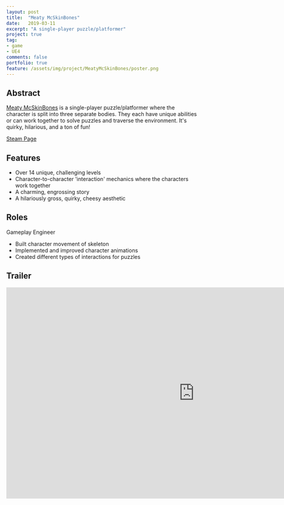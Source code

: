 ```yaml
---
layout: post
title:  "Meaty McSkinBones"
date:   2019-03-11
excerpt: "A single-player puzzle/platformer"
project: true
tag:
- game 
- UE4
comments: false
portfolio: true
feature: /assets/img/project/MeatyMcSkinBones/poster.png
---
```

 
## Abstract
[Meaty McSkinBones](https://www.meatymcskinbones.com/) is a single-player puzzle/platformer where the character is split into three separate bodies. They each have unique abilities or can work together to solve puzzles and traverse the environment. It's quirky, hilarious, and a ton of fun!

[Steam Page]()

## Features
* Over 14 unique, challenging levels
* Character-to-character 'interaction' mechanics where the characters work together
* A charming, engrossing story
* A hilariously gross, quirky, cheesy aesthetic

## Roles
Gameplay Engineer
* Built character movement of skeleton 
* Implemented and improved character animations
* Created different types of interactions for puzzles

## Trailer

<iframe width="990" height="556" src="https://www.youtube.com/embed/JuyxBguA4qQ" frameborder="0" allow="accelerometer; autoplay; encrypted-media; gyroscope; picture-in-picture" allowfullscreen></iframe>

